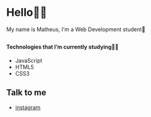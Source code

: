 # Hello👨‍💻

  
My name is Matheus, I'm a Web Development student🤙


##

#### Technologies that I’m currently studying🧑‍💻





- JavaScript
- HTML5
- CSS3

##

## Talk to me

- [instagram](https://www.instagram.com/thematheusreal/?hl=pt-br)

